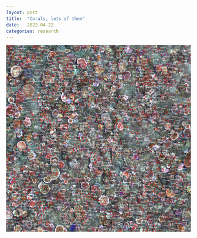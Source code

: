 ```yaml
---
layout: post
title:  "Corals, lots of them"
date:   2022-04-22
categories: research
---
```


<img src="/assets/posts/annotations.png" width="800"/>
